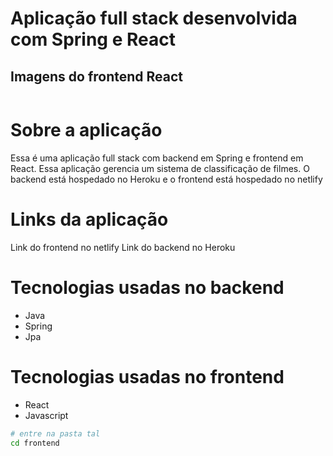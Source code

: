 # Aplicação full stack desenvolvida com Spring e React

## Imagens do frontend React
<img src="" width="" height=""/>

# Sobre a aplicação
Essa é uma aplicação full stack com backend em Spring e frontend em React. Essa aplicação gerencia um sistema de classificação de filmes. O backend está hospedado no Heroku e o frontend está hospedado no netlify

# Links da aplicação
<a src="">Link do frontend no netlify</a>
<a src="">Link do backend no Heroku</a>

# Tecnologias usadas no backend
- Java
- Spring
- Jpa

# Tecnologias usadas no frontend
- React
- Javascript

```bash
# entre na pasta tal 
cd frontend
```




